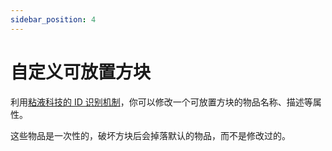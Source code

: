 ```yaml
---
sidebar_position: 4
---
```


# 自定义可放置方块

利用[粘液科技的 ID 识别机制](./use-slimefun-item-id)，你可以修改一个可放置方块的物品名称、描述等属性。

这些物品是一次性的，破坏方块后会掉落默认的物品，而不是修改过的。
